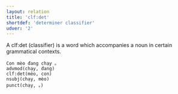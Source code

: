 ```yaml
---
layout: relation
title: 'clf:det'
shortdef: 'determiner classifier'
udver: '2'
---
```


A clf:det (classifier) is a word which accompanies a noun in certain grammatical contexts.

~~~ sdparse
Con mèo đang chạy 。
advmod(chạy, đang)
clf:det(mèo, con)
nsubj(chạy, mèo)
punct(chạy, 。)
~~~

<!-- Interlanguage links updated Po lis 14 15:35:15 CET 2022 -->
